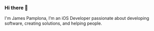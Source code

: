 ### Hi there 👋 

I'm James Pamplona, I’m an iOS Developer passionate about developing software, creating solutions, and helping people.

<!--
## Projects

### Be — Digital Fasting _iOS_

### Clearly — Audiobooks - _iOS/iPadOS_

### Ratios — _iOS/Android_

## Open Source Contributions


## Skills

## About
-->
<!--
**toastersocks/toastersocks** is a ✨ _special_ ✨ repository because its `README.md` (this file) appears on your GitHub profile.

Here are some ideas to get you started:

- 🔭 I’m currently working on ...
- 🌱 I’m currently learning ...
- 👯 I’m looking to collaborate on ...
- 🤔 I’m looking for help with ...
- 💬 Ask me about ...
- 📫 How to reach me: ...
- 😄 Pronouns: ...
- ⚡ Fun fact: ...
-->
